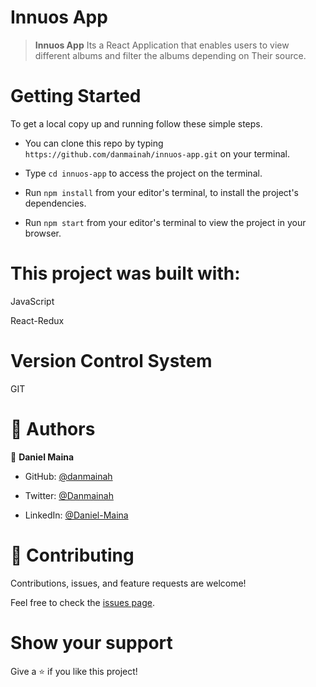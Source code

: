 # Innuos App

> **Innuos App** Its a React Application that enables users to view different albums and filter the albums depending on Their source.

# Getting Started

To get a local copy up and running follow these simple steps.

- You can clone this repo by typing `https://github.com/danmainah/innuos-app.git` on your terminal.

- Type `cd innuos-app` to access the project on the terminal.
  
- Run `npm install` from your editor's terminal, to install the project's dependencies.

- Run `npm start` from your editor's terminal to view the project in your browser.

# This project was built with:

JavaScript

React-Redux   

# Version Control System

GIT

# 👤 Authors

👤 **Daniel Maina**

- GitHub: [@danmainah](https://github.com/danmainah)

- Twitter: [@Danmainah](https://twitter.com/dan_mainah)

- LinkedIn: [@Daniel-Maina](www.linkedin.com/in/daniel-maina-315a38191)

# 🤝 Contributing

Contributions, issues, and feature requests are welcome!

Feel free to check the [issues page](https://github.com/danmainah/innuos-app/issues).

# Show your support

Give a ⭐️ if you like this project!
